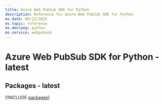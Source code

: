```yaml
---
title: Azure Web PubSub SDK for Python
description: Reference for Azure Web PubSub SDK for Python
ms.date: 08/12/2025
ms.topic: reference
ms.devlang: python
ms.service: webpubsub
---
```

# Azure Web PubSub SDK for Python - latest
## Packages - latest
[!INCLUDE [packages](web-pubsub-index.md)]